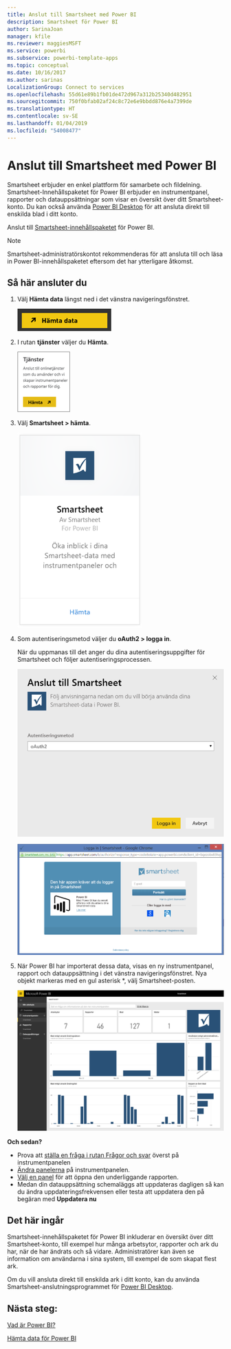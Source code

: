 ```yaml
---
title: Anslut till Smartsheet med Power BI
description: Smartsheet för Power BI
author: SarinaJoan
manager: kfile
ms.reviewer: maggiesMSFT
ms.service: powerbi
ms.subservice: powerbi-template-apps
ms.topic: conceptual
ms.date: 10/16/2017
ms.author: sarinas
LocalizationGroup: Connect to services
ms.openlocfilehash: 55d61e89b1fb01de472d967a312b25340d482951
ms.sourcegitcommit: 750f0bfab02af24c8c72e6e9bbdd876e4a7399de
ms.translationtype: HT
ms.contentlocale: sv-SE
ms.lasthandoff: 01/04/2019
ms.locfileid: "54008477"
---
```

# <a name="connect-to-smartsheet-with-power-bi"></a>Anslut till Smartsheet med Power BI
Smartsheet erbjuder en enkel plattform för samarbete och fildelning. Smartsheet-Innehållspaketet för Power BI erbjuder en instrumentpanel, rapporter och datauppsättningar som visar en översikt över ditt Smartsheet-konto. Du kan också använda [Power BI Desktop](desktop-connect-to-data.md) för att ansluta direkt till enskilda blad i ditt konto. 

Anslut till [Smartsheet-innehållspaketet](https://app.powerbi.com/groups/me/getdata/services/smartsheet) för Power BI.

>[!NOTE]
>Smartsheet-administratörskontot rekommenderas för att ansluta till och läsa in Power BI-innehållspaketet eftersom det har ytterligare åtkomst.

## <a name="how-to-connect"></a>Så här ansluter du
1. Välj **Hämta data** längst ned i det vänstra navigeringsfönstret.
   
   ![](media/service-connect-to-smartsheet/pbi_getdata.png)
2. I rutan **tjänster** väljer du **Hämta**.
   
   ![](media/service-connect-to-smartsheet/pbi_getservices.png) 
3. Välj **Smartsheet \> hämta**.
   
   ![](media/service-connect-to-smartsheet/smartsheet.png)
4. Som autentiseringsmetod väljer du **oAuth2 \> logga in**.
   
   När du uppmanas till det anger du dina autentiseringsuppgifter för Smartsheet och följer autentiseringsprocessen.
   
   ![](media/service-connect-to-smartsheet/creds.png)
   
   ![](media/service-connect-to-smartsheet/creds2.png)
5. När Power BI har importerat dessa data, visas en ny instrumentpanel, rapport och datauppsättning i det vänstra navigeringsfönstret. Nya objekt markeras med en gul asterisk \*, välj Smartsheet-posten.
   
   ![](media/service-connect-to-smartsheet/dashboard.png)

**Och sedan?**

* Prova att [ställa en fråga i rutan Frågor och svar](consumer/end-user-q-and-a.md) överst på instrumentpanelen
* [Ändra panelerna](service-dashboard-edit-tile.md) på instrumentpanelen.
* [Välj en panel](consumer/end-user-tiles.md) för att öppna den underliggande rapporten.
* Medan din datauppsättning schemaläggs att uppdateras dagligen så kan du ändra uppdateringsfrekvensen eller testa att uppdatera den på begäran med **Uppdatera nu**

## <a name="whats-included"></a>Det här ingår
Smartsheet-innehållspaketet för Power BI inkluderar en översikt över ditt Smartsheet-konto, till exempel hur många arbetsytor, rapporter och ark du har, när de har ändrats och så vidare. Administratörer kan även se information om användarna i sina system, till exempel de som skapat flest ark.  

Om du vill ansluta direkt till enskilda ark i ditt konto, kan du använda Smartsheet-anslutningsprogrammet för [Power BI Desktop](desktop-connect-to-data.md).  

## <a name="next-steps"></a>Nästa steg:

[Vad är Power BI?](power-bi-overview.md)

[Hämta data för Power BI](service-get-data.md)